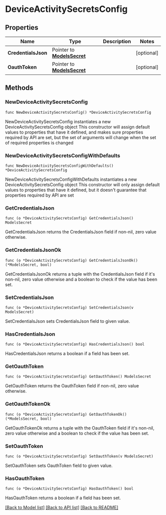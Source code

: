 # DeviceActivitySecretsConfig

## Properties

Name | Type | Description | Notes
------------ | ------------- | ------------- | -------------
**CredentialsJson** | Pointer to [**ModelsSecret**](ModelsSecret.md) |  | [optional] 
**OauthToken** | Pointer to [**ModelsSecret**](ModelsSecret.md) |  | [optional] 

## Methods

### NewDeviceActivitySecretsConfig

`func NewDeviceActivitySecretsConfig() *DeviceActivitySecretsConfig`

NewDeviceActivitySecretsConfig instantiates a new DeviceActivitySecretsConfig object
This constructor will assign default values to properties that have it defined,
and makes sure properties required by API are set, but the set of arguments
will change when the set of required properties is changed

### NewDeviceActivitySecretsConfigWithDefaults

`func NewDeviceActivitySecretsConfigWithDefaults() *DeviceActivitySecretsConfig`

NewDeviceActivitySecretsConfigWithDefaults instantiates a new DeviceActivitySecretsConfig object
This constructor will only assign default values to properties that have it defined,
but it doesn't guarantee that properties required by API are set

### GetCredentialsJson

`func (o *DeviceActivitySecretsConfig) GetCredentialsJson() ModelsSecret`

GetCredentialsJson returns the CredentialsJson field if non-nil, zero value otherwise.

### GetCredentialsJsonOk

`func (o *DeviceActivitySecretsConfig) GetCredentialsJsonOk() (*ModelsSecret, bool)`

GetCredentialsJsonOk returns a tuple with the CredentialsJson field if it's non-nil, zero value otherwise
and a boolean to check if the value has been set.

### SetCredentialsJson

`func (o *DeviceActivitySecretsConfig) SetCredentialsJson(v ModelsSecret)`

SetCredentialsJson sets CredentialsJson field to given value.

### HasCredentialsJson

`func (o *DeviceActivitySecretsConfig) HasCredentialsJson() bool`

HasCredentialsJson returns a boolean if a field has been set.

### GetOauthToken

`func (o *DeviceActivitySecretsConfig) GetOauthToken() ModelsSecret`

GetOauthToken returns the OauthToken field if non-nil, zero value otherwise.

### GetOauthTokenOk

`func (o *DeviceActivitySecretsConfig) GetOauthTokenOk() (*ModelsSecret, bool)`

GetOauthTokenOk returns a tuple with the OauthToken field if it's non-nil, zero value otherwise
and a boolean to check if the value has been set.

### SetOauthToken

`func (o *DeviceActivitySecretsConfig) SetOauthToken(v ModelsSecret)`

SetOauthToken sets OauthToken field to given value.

### HasOauthToken

`func (o *DeviceActivitySecretsConfig) HasOauthToken() bool`

HasOauthToken returns a boolean if a field has been set.


[[Back to Model list]](../README.md#documentation-for-models) [[Back to API list]](../README.md#documentation-for-api-endpoints) [[Back to README]](../README.md)


